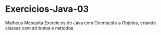 # Exercicios-Java-03
Matheus Mesquita
Exercícios de Java com Orientação a Objetos, criando classes com atributos e métodos 
